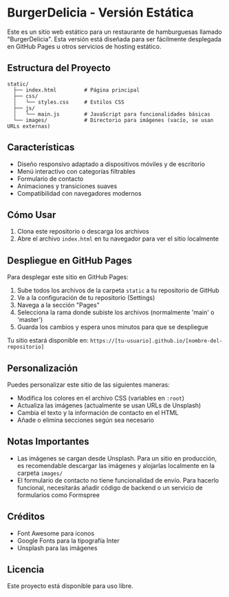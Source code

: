# BurgerDelicia - Versión Estática

Este es un sitio web estático para un restaurante de hamburguesas llamado "BurgerDelicia". Esta versión está diseñada para ser fácilmente desplegada en GitHub Pages u otros servicios de hosting estático.

## Estructura del Proyecto

```
static/
  ├── index.html         # Página principal
  ├── css/
  │   └── styles.css     # Estilos CSS
  ├── js/
  │   └── main.js        # JavaScript para funcionalidades básicas
  └── images/            # Directorio para imágenes (vacío, se usan URLs externas)
```

## Características

- Diseño responsivo adaptado a dispositivos móviles y de escritorio
- Menú interactivo con categorías filtrables
- Formulario de contacto
- Animaciones y transiciones suaves
- Compatibilidad con navegadores modernos

## Cómo Usar

1. Clona este repositorio o descarga los archivos
2. Abre el archivo `index.html` en tu navegador para ver el sitio localmente

## Despliegue en GitHub Pages

Para desplegar este sitio en GitHub Pages:

1. Sube todos los archivos de la carpeta `static` a tu repositorio de GitHub
2. Ve a la configuración de tu repositorio (Settings)
3. Navega a la sección "Pages"
4. Selecciona la rama donde subiste los archivos (normalmente 'main' o 'master')
5. Guarda los cambios y espera unos minutos para que se despliegue

Tu sitio estará disponible en: `https://[tu-usuario].github.io/[nombre-del-repositorio]`

## Personalización

Puedes personalizar este sitio de las siguientes maneras:

- Modifica los colores en el archivo CSS (variables en `:root`)
- Actualiza las imágenes (actualmente se usan URLs de Unsplash)
- Cambia el texto y la información de contacto en el HTML
- Añade o elimina secciones según sea necesario

## Notas Importantes

- Las imágenes se cargan desde Unsplash. Para un sitio en producción, es recomendable descargar las imágenes y alojarlas localmente en la carpeta `images/`
- El formulario de contacto no tiene funcionalidad de envío. Para hacerlo funcional, necesitarás añadir código de backend o un servicio de formularios como Formspree

## Créditos

- Font Awesome para iconos
- Google Fonts para la tipografía Inter
- Unsplash para las imágenes

## Licencia

Este proyecto está disponible para uso libre. 